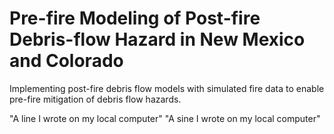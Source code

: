# Pre-fire Modeling of Post-fire Debris-flow Hazard in New Mexico and Colorado
Implementing post-fire debris flow models with simulated fire data to enable pre-fire mitigation of debris flow hazards.


"A line I wrote on my local computer" 
"A sine I wrote on my local computer" 
